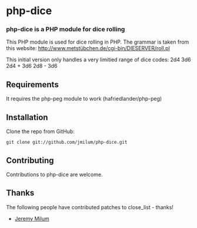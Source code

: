 # php-dice #
### php-dice is a PHP module for dice rolling ###

This PHP module is used for dice rolling in PHP. The grammar is taken from this website: http://www.metstübchen.de/cgi-bin/DIESERVER/roll.pl

This initial version only handles a very limitied range of dice codes: 
2d4
3d6
2d4 + 3d6
2d8 - 3d6

## Requirements ##

It requires the php-peg module to work (hafriedlander/php-peg)

## Installation ##

Clone the repo from GitHub:

    git clone git://github.com/jmilum/php-dice.git

## Contributing ##

Contributions to php-dice are welcome.

## Thanks ##

The following people have contributed patches to  close_list - thanks!

* [Jeremy Milum](http://github.com/jmilum)
